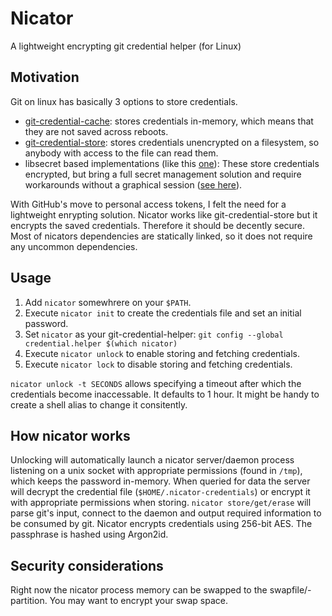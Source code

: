# Nicator
A lightweight encrypting git credential helper (for Linux)

## Motivation
Git on linux has basically 3 options to store credentials.
- [git-credential-cache](https://git-scm.com/docs/gitcredentials): stores credentials in-memory, which means that they are not saved across reboots.
- [git-credential-store](https://git-scm.com/docs/gitcredentials): stores credentials unencrypted on a filesystem, so anybody with access to the file can read them.
- libsecret based implementations (like this [one](https://github.com/shugo/git-credential-gnomekeyring)): These store credentials encrypted, but bring a full secret management solution and require workarounds without a graphical session ([see here](https://superuser.com/questions/141036/use-of-gnome-keyring-daemon-without-x)).

With GitHub's move to personal access tokens, I felt the need for a lightweight enrypting solution.
Nicator works like git-credential-store but it encrypts the saved credentials.
Therefore it should be decently secure.
Most of nicators dependencies are statically linked, so it does not require any uncommon dependencies.

## Usage
1. Add `nicator` somewhrere on your `$PATH`.
2. Execute `nicator init` to create the credentials file and set an initial password.
3. Set `nicator` as your git-credential-helper: `git config --global credential.helper $(which nicator)`
4. Execute `nicator unlock` to enable storing and fetching credentials.
5. Execute `nicator lock` to disable storing and fetching credentials.

`nicator unlock -t SECONDS` allows specifying a timeout after which the credentials become inaccessable. It defaults to 1 hour. It might be handy to create a shell alias to change it consitently.

## How nicator works
Unlocking will automatically launch a nicator server/daemon process listening on a unix socket with appropriate permissions (found in `/tmp`), which keeps the password in-memory.
When queried for data the server will decrypt the credential file (`$HOME/.nicator-credentials`) or encrypt it with appropriate permissions when storing.
`nicator store/get/erase` will parse git's input, connect to the daemon and output required information to be consumed by git.
Nicator encrypts credentials using 256-bit AES.
The passphrase is hashed using Argon2id.

## Security considerations
Right now the nicator process memory can be swapped to the swapfile/-partition.
You may want to encrypt your swap space.
